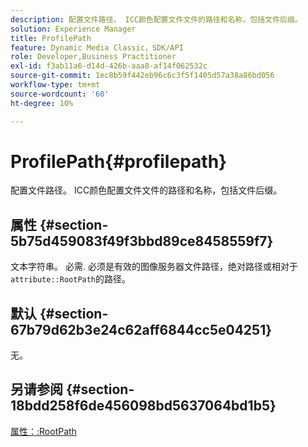 ```yaml
---
description: 配置文件路径。 ICC颜色配置文件文件的路径和名称，包括文件后缀。
solution: Experience Manager
title: ProfilePath
feature: Dynamic Media Classic，SDK/API
role: Developer,Business Practitioner
exl-id: f3ab11a6-d14d-426b-aaa8-af14f062532c
source-git-commit: 1ec8b59f442eb96c6c3f5f1405d57a38a86bd056
workflow-type: tm+mt
source-wordcount: '60'
ht-degree: 10%

---
```


# ProfilePath{#profilepath}

配置文件路径。 ICC颜色配置文件文件的路径和名称，包括文件后缀。

## 属性 {#section-5b75d459083f49f3bbd89ce8458559f7}

文本字符串。 必需. 必须是有效的图像服务器文件路径，绝对路径或相对于`attribute::RootPath`的路径。

## 默认 {#section-67b79d62b3e24c62aff6844cc5e04251}

无。

## 另请参阅 {#section-18bdd258f6de456098bd5637064bd1b5}

[属性：:RootPath](../../../../../ir-api/material-cat/image-rendering-api-ref/c-ir-material-catalog/c-ir-attributes-reference/r-ir-rootpath.md#reference-a4d7c96b62e14fcbad1740c702f160f3)
